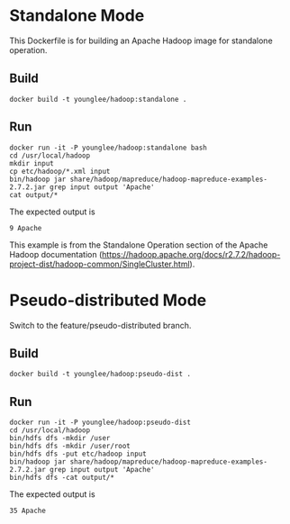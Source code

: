 Standalone Mode
===============

This Dockerfile is for building an Apache Hadoop image for standalone operation.

Build
-----

```
docker build -t younglee/hadoop:standalone .
```

Run
---

```
docker run -it -P younglee/hadoop:standalone bash
cd /usr/local/hadoop
mkdir input
cp etc/hadoop/*.xml input
bin/hadoop jar share/hadoop/mapreduce/hadoop-mapreduce-examples-2.7.2.jar grep input output 'Apache'
cat output/*
```

The expected output is

```
9 Apache
```

This example is from the Standalone Operation section of the Apache Hadoop documentation (https://hadoop.apache.org/docs/r2.7.2/hadoop-project-dist/hadoop-common/SingleCluster.html).

Pseudo-distributed Mode
=======================

Switch to the feature/pseudo-distributed branch.

Build
-----

```
docker build -t younglee/hadoop:pseudo-dist .
```

Run
---

```
docker run -it -P younglee/hadoop:pseudo-dist
cd /usr/local/hadoop
bin/hdfs dfs -mkdir /user
bin/hdfs dfs -mkdir /user/root
bin/hdfs dfs -put etc/hadoop input
bin/hadoop jar share/hadoop/mapreduce/hadoop-mapreduce-examples-2.7.2.jar grep input output 'Apache'
bin/hdfs dfs -cat output/*
```

The expected output is

```
35 Apache
```
